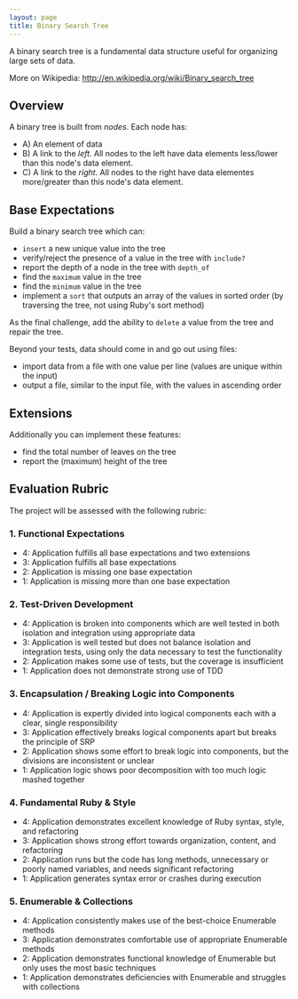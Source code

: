 ```yaml
---
layout: page
title: Binary Search Tree
---
```


A binary search tree is a fundamental data structure useful for organizing large sets of data.

More on Wikipedia: http://en.wikipedia.org/wiki/Binary_search_tree

## Overview

A binary tree is built from *nodes*. Each node has:

* A) An element of data
* B) A link to the *left*. All nodes to the left have data elements less/lower than this node's data element.
* C) A link to the *right*. All nodes to the right have data elementes more/greater than this node's data element.

## Base Expectations

Build a binary search tree which can:

* `insert` a new unique value into the tree
* verify/reject the presence of a value in the tree with `include?`
* report the depth of a node in the tree with `depth_of`
* find the `maximum` value in the tree
* find the `minimum` value in the tree
* implement a `sort` that outputs an array of the values in sorted order (by traversing the tree, not using Ruby's sort method)

As the final challenge, add the ability to `delete` a value from the tree and repair the tree.

Beyond your tests, data should come in and go out using files:

* import data from a file with one value per line (values are unique within the input)
* output a file, similar to the input file, with the values in ascending order

## Extensions

Additionally you can implement these features:

* find the total number of leaves on the tree
* report the (maximum) height of the tree

## Evaluation Rubric

The project will be assessed with the following rubric:

### 1. Functional Expectations

* 4: Application fulfills all base expectations and two extensions
* 3: Application fulfills all base expectations
* 2: Application is missing one base expectation
* 1: Application is missing more than one base expectation

### 2. Test-Driven Development

* 4: Application is broken into components which are well tested in both isolation and integration using appropriate data
* 3: Application is well tested but does not balance isolation and integration tests, using only the data necessary to test the functionality
* 2: Application makes some use of tests, but the coverage is insufficient
* 1: Application does not demonstrate strong use of TDD

### 3. Encapsulation / Breaking Logic into Components

* 4: Application is expertly divided into logical components each with a clear, single responsibility
* 3: Application effectively breaks logical components apart but breaks the principle of SRP
* 2: Application shows some effort to break logic into components, but the divisions are inconsistent or unclear
* 1: Application logic shows poor decomposition with too much logic mashed together

### 4. Fundamental Ruby & Style

* 4:  Application demonstrates excellent knowledge of Ruby syntax, style, and refactoring
* 3:  Application shows strong effort towards organization, content, and refactoring
* 2:  Application runs but the code has long methods, unnecessary or poorly named variables, and needs significant refactoring
* 1:  Application generates syntax error or crashes during execution

### 5. Enumerable & Collections

* 4: Application consistently makes use of the best-choice Enumerable methods
* 3: Application demonstrates comfortable use of appropriate Enumerable methods
* 2: Application demonstrates functional knowledge of Enumerable but only uses the most basic techniques
* 1: Application demonstrates deficiencies with Enumerable and struggles with collections
